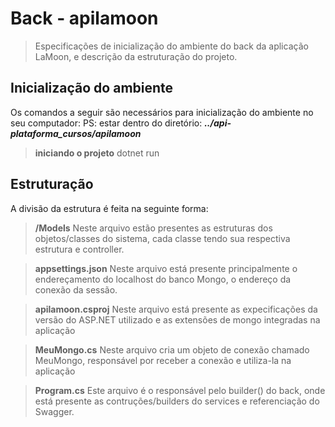 # Back - apilamoon
> Especificações de inicialização do ambiente do back da aplicação LaMoon, e descrição da estruturação do projeto.

## Inicialização do ambiente
Os comandos a seguir são necessários para inicialização do ambiente no seu computador:
PS: estar dentro do diretório: ***../api-plataforma_cursos/apilamoon***

> **iniciando o projeto**
dotnet run

## Estruturação

A divisão da estrutura é feita na seguinte forma:

> **/Models**
Neste arquivo estão presentes as estruturas dos objetos/classes do sistema, cada classe tendo sua respectiva estrutura e controller.

> **appsettings.json**
Neste arquivo está presente principalmente o endereçamento do localhost do banco Mongo, o endereço da conexão da sessão.

> **apilamoon.csproj**
Neste arquivo está presente as expecificações da versão do ASP.NET utilizado e as extensões de mongo integradas na aplicação

> **MeuMongo.cs**
Neste arquivo cria um objeto de conexão chamado MeuMongo, responsável por receber a conexão e utiliza-la na aplicação

> **Program.cs**
Este arquivo é o responsável pelo builder() do back, onde está presente as contruções/builders do services e referenciação do Swagger.